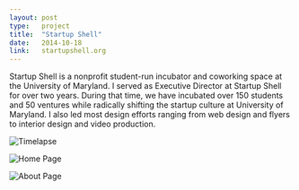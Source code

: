 ```yaml
---
layout: post
type:   project
title:  "Startup Shell"
date:   2014-10-18
link:   startupshell.org
---
```


Startup Shell is a nonprofit student-run incubator and coworking space at the University of Maryland. I served as Executive Director at Startup Shell for over two years. During that time, we have incubated over 150 students and 50 ventures while radically shifting the startup culture at University of Maryland. I also led most design efforts ranging from web design and flyers to interior design and video production.

![Timelapse](/img/startup-shell_timelapse.png)

![Home Page](/img/startup-shell_homepage-display.png)

![About Page](/img/startup-shell_about.png)

